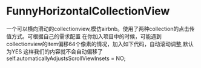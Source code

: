 # FunnyHorizontalCollectionView
一个可以横向滑动的collectionview,模仿airbnb。使用了两种collection的点击传值方式。可根据自己的需求配置
在你加入项目中的时候，可能遇到collectionview的item偏移64个像素的情况，加入如下代码，自动滚动调整,默认为YES 这样我们的内容就不会自动偏移了
self.automaticallyAdjustsScrollViewInsets = NO;

